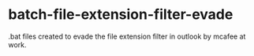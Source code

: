 # batch-file-extension-filter-evade
.bat files created to evade the file extension filter in outlook by mcafee at work.
